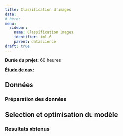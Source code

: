 ```yaml
---
title: Classification d'images
date: 
# hero:  
menu:
  sidebar:
    name: Classification images
    identifier: iml-6
    parent: datascience
draft: true
---
```


**Durée du projet:** 60 heures

<ins>**Étude de cas :**</ins>


## Données

### Préparation des données


## Selection et optimisation du modèle

### Resultats obtenus

